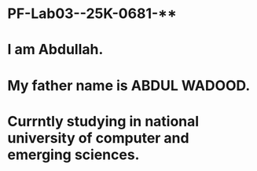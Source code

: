 # PF-Lab03--25K-0681-**
# I am Abdullah.
# My father name is ABDUL WADOOD.
# Currntly studying in national university of computer and emerging sciences.

